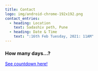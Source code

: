 ```yaml
---
title: Contact
logo: img/android-chrome-192x192.png
contact_entries:
  - heading: Location
    text: Sadashiv peth, Pune
  - heading: Date & Time
    text: ":16th Feb Tuesday, 2021: 11AM"
---
```

<h3 class="f4 b lh-title mb2">How many days…?</h3>

<a href="https://www.timeanddate.com/countdown/wedding?iso=20210216T11&p0=1038&msg=Wedding+of+Nikhil+%26+Chaitali&font=cursive&csz=1" style="color:blue"> See countdown here!</a>